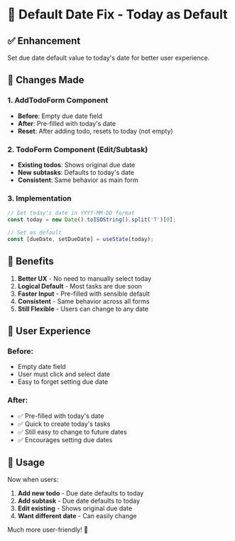# 📅 Default Date Fix - Today as Default

## ✅ Enhancement
Set due date default value to today's date for better user experience.

## 🔧 Changes Made

### 1. AddTodoForm Component
- **Before**: Empty due date field
- **After**: Pre-filled with today's date
- **Reset**: After adding todo, resets to today (not empty)

### 2. TodoForm Component (Edit/Subtask)
- **Existing todos**: Shows original due date
- **New subtasks**: Defaults to today's date
- **Consistent**: Same behavior as main form

### 3. Implementation
```javascript
// Get today's date in YYYY-MM-DD format
const today = new Date().toISOString().split('T')[0];

// Set as default
const [dueDate, setDueDate] = useState(today);
```

## 🎯 Benefits

1. **Better UX** - No need to manually select today
2. **Logical Default** - Most tasks are due soon
3. **Faster Input** - Pre-filled with sensible default
4. **Consistent** - Same behavior across all forms
5. **Still Flexible** - Users can change to any date

## 🚀 User Experience

### Before:
- Empty date field
- User must click and select date
- Easy to forget setting due date

### After:
- ✅ Pre-filled with today's date
- ✅ Quick to create today's tasks
- ✅ Still easy to change to future dates
- ✅ Encourages setting due dates

## 📝 Usage

Now when users:
1. **Add new todo** - Due date defaults to today
2. **Add subtask** - Due date defaults to today  
3. **Edit existing** - Shows original due date
4. **Want different date** - Can easily change

Much more user-friendly! 🎉